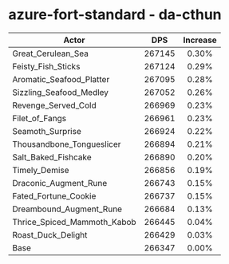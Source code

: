 # azure-fort-standard - da-cthun
| Actor | DPS | Increase |
|---|:---:|:---:|
|Great_Cerulean_Sea|267145|0.30%|
|Feisty_Fish_Sticks|267124|0.29%|
|Aromatic_Seafood_Platter|267095|0.28%|
|Sizzling_Seafood_Medley|267052|0.26%|
|Revenge_Served_Cold|266969|0.23%|
|Filet_of_Fangs|266961|0.23%|
|Seamoth_Surprise|266924|0.22%|
|Thousandbone_Tongueslicer|266894|0.21%|
|Salt_Baked_Fishcake|266890|0.20%|
|Timely_Demise|266856|0.19%|
|Draconic_Augment_Rune|266743|0.15%|
|Fated_Fortune_Cookie|266737|0.15%|
|Dreambound_Augment_Rune|266684|0.13%|
|Thrice_Spiced_Mammoth_Kabob|266445|0.04%|
|Roast_Duck_Delight|266429|0.03%|
|Base|266347|0.00%|
